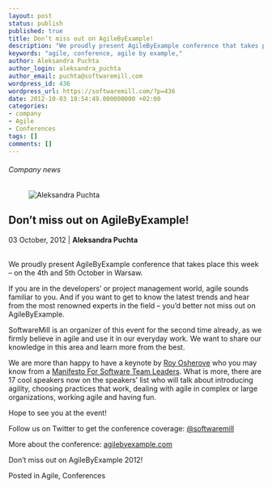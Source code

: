 ```yaml
---
layout: post
status: publish
published: true
title: Don’t miss out on AgileByExample!
description: "We proudly present AgileByExample conference that takes place this week – on the 4th and 5th October in Warsaw."
keywords: "agile, conference, agile by example,"
author: Aleksandra Puchta
author_login: aleksandra_puchta
author_email: puchta@softwaremill.com
wordpress_id: 436
wordpress_url: https://softwaremill.com/?p=436
date: 2012-10-03 18:54:49.000000000 +02:00
categories:
- company
- Agile
- Conferences
tags: []
comments: []
---
```


<h6>Company news</h6>
<div class="post-header clearfix">
<figure><div class="image"><img src="https://softwaremill.com/wp-content/uploads/2013/04/puchta.jpg" alt="Aleksandra Puchta"></div></figure><div class="title">
<h2 class="font-dark-blue font-normal">Don’t miss out on AgileByExample!</h2>03 October, 2012 | <b>Aleksandra Puchta</b><br><br>
</div>
</div>
<div class="post-rows"><div class="text">
<div>
<p>We proudly present AgileByExample conference that takes place this week – on the 4th and 5th October in Warsaw.</p>
<p>If you are in the developers’ or project management world, agile sounds familiar to you. And if you want to get to know the latest trends and hear from the most renowned experts in the field – you’d better not miss out on AgileByExample.</p>
<p>SoftwareMill is an organizer of this event for the second time already, as we firmly believe in agile and use it in our everyday work. We want to share our knowledge in this area and learn more from the best.</p>
<p>We are more than happy to have a keynote by <a href="https://twitter.com/RoyOsherove">Roy Osherove</a> who you may know from a <a href="http://5whys.com/blog/a-manifesto-for-sofware-team-leaders-take-1.html">Manifesto For Software Team Leaders</a>. What is more, there are 17 cool speakers now on the speakers’ list who will talk about introducing agility, choosing practices that work, dealing with agile in complex or large organizations, working agile and having fun.</p>
<p>Hope to see you at the event!</p>
<p>Follow us on Twitter to get the conference coverage: <a href="https://twitter.com/softwaremill">@softwaremill</a></p>
<p>More about the conference: <a href="http://2012.agilebyexample.com">agilebyexample.com</a></p>
<p>Don’t miss out on AgileByExample 2012!</p>
</div>
</div></div>
<div class="post-footer">Posted in Agile, Conferences</div>
